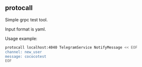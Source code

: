 ## protocall ##

Simple grpc test tool.

Input format is yaml.

Usage example:

```bash
protocall localhost:4040 TelegramService NotifyMessage << EOF 
channel: new_user
message: cococotest
EOF
```

